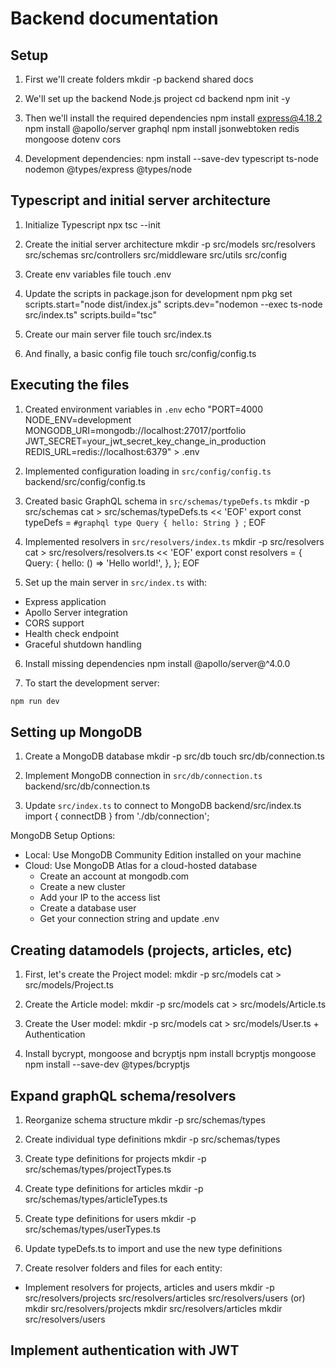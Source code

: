 # Backend documentation

## Setup

1. First we'll create folders
mkdir -p backend shared docs

2. We'll set up the backend Node.js project 
cd backend
npm init -y

3. Then we'll install the required dependencies
npm install express@4.18.2
npm install @apollo/server graphql
npm install jsonwebtoken redis mongoose dotenv cors

4. Development dependencies:
npm install --save-dev typescript ts-node nodemon @types/express @types/node

## Typescript and initial server architecture

1. Initialize Typescript
npx tsc --init

2. Create the initial server architecture
mkdir -p src/models src/resolvers src/schemas src/controllers src/middleware src/utils src/config

3. Create env variables file
touch .env

4. Update the scripts in package.json for development
npm pkg set scripts.start="node dist/index.js" scripts.dev="nodemon --exec ts-node src/index.ts" scripts.build="tsc"

5. Create our main server file
touch src/index.ts

6. And finally, a basic config file
touch src/config/config.ts

## Executing the files

1. Created environment variables in `.env`
echo "PORT=4000
NODE_ENV=development
MONGODB_URI=mongodb://localhost:27017/portfolio
JWT_SECRET=your_jwt_secret_key_change_in_production
REDIS_URL=redis://localhost:6379" > .env

2. Implemented configuration loading in `src/config/config.ts`
backend/src/config/config.ts

3. Created basic GraphQL schema in `src/schemas/typeDefs.ts`
mkdir -p src/schemas
cat > src/schemas/typeDefs.ts << 'EOF'
export const typeDefs = `#graphql
  type Query {
    hello: String
  }
`;
EOF

4. Implemented resolvers in `src/resolvers/index.ts`
mkdir -p src/resolvers
cat > src/resolvers/resolvers.ts << 'EOF'
export const resolvers = {
  Query: {
    hello: () => 'Hello world!',
  },
};
EOF

5. Set up the main server in `src/index.ts` with:
- Express application
- Apollo Server integration
- CORS support
- Health check endpoint
- Graceful shutdown handling

6. Install missing dependencies
npm install @apollo/server@^4.0.0

7. To start the development server:
```bash
npm run dev
```

## Setting up MongoDB

1. Create a MongoDB database
mkdir -p src/db
touch src/db/connection.ts

2. Implement MongoDB connection in `src/db/connection.ts`
backend/src/db/connection.ts

3. Update `src/index.ts` to connect to MongoDB
backend/src/index.ts
import { connectDB } from './db/connection';

MongoDB Setup Options:
- Local: Use MongoDB Community Edition installed on your machine
- Cloud: Use MongoDB Atlas for a cloud-hosted database
  - Create an account at mongodb.com
  - Create a new cluster
  - Add your IP to the access list
  - Create a database user
  - Get your connection string and update .env

## Creating datamodels (projects, articles, etc)

1. First, let's create the Project model:
mkdir -p src/models
cat > src/models/Project.ts

2. Create the Article model:
mkdir -p src/models
cat > src/models/Article.ts

3. Create the User model:
mkdir -p src/models
cat > src/models/User.ts + Authentication

4. Install bycrypt, mongoose and bcryptjs
npm install bcryptjs mongoose
npm install --save-dev @types/bcryptjs

## Expand graphQL schema/resolvers

1. Reorganize schema structure
mkdir -p src/schemas/types

2. Create individual type definitions
mkdir -p src/schemas/types

3. Create type definitions for projects
mkdir -p src/schemas/types/projectTypes.ts

4. Create type definitions for articles
mkdir -p src/schemas/types/articleTypes.ts

5. Create type definitions for users
mkdir -p src/schemas/types/userTypes.ts

6. Update typeDefs.ts to import and use the new type definitions

7. Create resolver folders and files for each entity:
- Implement resolvers for projects, articles and users
mkdir -p src/resolvers/projects src/resolvers/articles src/resolvers/users
(or)
mkdir src/resolvers/projects
mkdir src/resolvers/articles
mkdir src/resolvers/users

## Implement authentication with JWT